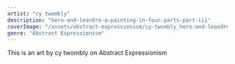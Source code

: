 ```yaml
---
artist: "cy twombly"
description: "hero-and-leandro-a-painting-in-four-parts-part-iii"
coverImage: "/assets/abstract-expressionism/cy-twombly_hero-and-leandro-a-painting-in-four-parts-part-iii.jpg"
genre: "Abstract Expressionism"
---
```

This is an art by cy twombly on Abstract Expressionism


